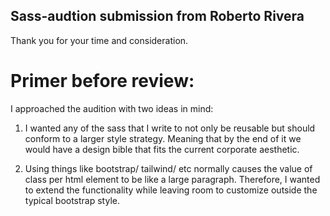## Sass-audtion submission from Roberto Rivera

Thank you for your time and consideration.

# Primer before review:
I approached the audition with two ideas in mind:
1. I wanted any of the sass that I write to not only be reusable but should conform to a larger style strategy. Meaning
that by the end of it we would have a design bible that fits the current corporate aesthetic.
   
2. Using things like bootstrap/ tailwind/ etc normally causes the value of class per html element to be like a large 
   paragraph. Therefore, I wanted to extend the functionality while leaving room to customize outside the typical bootstrap style.
  
